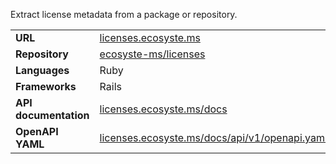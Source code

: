 ---
---

Extract license metadata from a package or repository.

|||
|-|-|
|**URL**|[licenses.ecosyste.ms](https://licenses.ecosyste.ms)|
|**Repository**|[ecosyste-ms/licenses](https://github.com/ecosyste-ms/licenses)|
|**Languages**|Ruby|
|**Frameworks**|Rails|
|**API documentation**|[licenses.ecosyste.ms/docs](https://licenses.ecosyste.ms/docs/index.html)|
|**OpenAPI YAML**|[licenses.ecosyste.ms/docs/api/v1/openapi.yaml](https://licenses.ecosyste.ms/docs/api/v1/openapi.yaml)|
